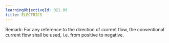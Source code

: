 ```yaml
---
learningObjectiveId: 021.09
title: ELECTRICS
---
```


Remark: For any reference to the direction of current flow, the conventional
current flow shall be used, i.e. from positive to negative.
